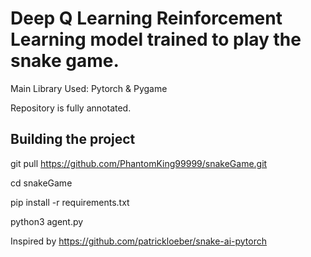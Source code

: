 # Deep Q Learning Reinforcement Learning model trained to play the snake game.
Main Library Used: Pytorch & Pygame

Repository is fully annotated. 

## Building the project
git pull https://github.com/PhantomKing99999/snakeGame.git

cd snakeGame

pip install -r requirements.txt

python3 agent.py 

Inspired by https://github.com/patrickloeber/snake-ai-pytorch
